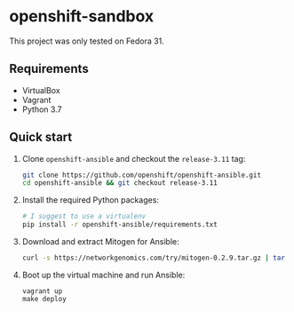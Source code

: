 # openshift-sandbox

This project was only tested on Fedora 31.

## Requirements

- VirtualBox
- Vagrant
- Python 3.7

## Quick start

1. Clone `openshift-ansible` and checkout the `release-3.11` tag:
    ```bash
    git clone https://github.com/openshift/openshift-ansible.git
    cd openshift-ansible && git checkout release-3.11
    ```

2. Install the required Python packages:
    ```bash
    # I suggest to use a virtualenv
    pip install -r openshift-ansible/requirements.txt
    ```

3. Download and extract Mitogen for Ansible:
    ```bash
    curl -s https://networkgenomics.com/try/mitogen-0.2.9.tar.gz | tar zxv
    ```

4. Boot up the virtual machine and run Ansible:
    ```
    vagrant up
    make deploy
    ```
